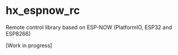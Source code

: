 # hx_espnow_rc
Remote control library based on ESP-NOW (PlatformIO, ESP32 and ESP8266)

[Work in progress]
